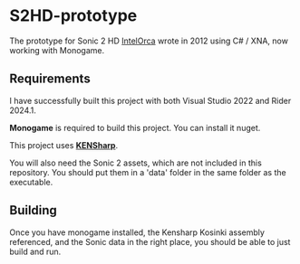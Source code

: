 # S2HD-prototype
The prototype for Sonic 2 HD [IntelOrca](https://github.com/IntelOrca) wrote in 2012 using C# / XNA, now working with Monogame.

## Requirements
I have successfully built this project with both Visual Studio 2022 and Rider 2024.1.

**Monogame** is required to build this project. You can install it nuget.

This project uses [**KENSharp**](https://github.com/sonicretro/KENSSharp).

You will also need the Sonic 2 assets, which are not included in this repository. You should put them in a 'data' folder
in the same folder as the executable.

## Building

Once you have monogame installed, the Kensharp Kosinki assembly referenced, and the Sonic data in the right place,
you should be able to just build and run.
